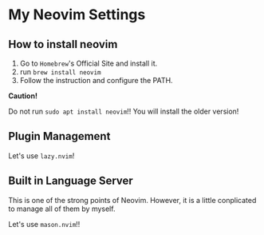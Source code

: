 # My Neovim Settings

## How to install neovim

1. Go to `Homebrew`'s Official Site and install it.
2. run `brew install neovim`
3. Follow the instruction and configure the PATH.

**Caution!**

Do not run `sudo apt install neovim`!! You will install the older version!

## Plugin Management

Let's use `lazy.nvim`!

## Built in Language Server

This is one of the strong points of Neovim. However, it is a little conplicated to manage all of them by myself.

Let's use `mason.nvim`!!
